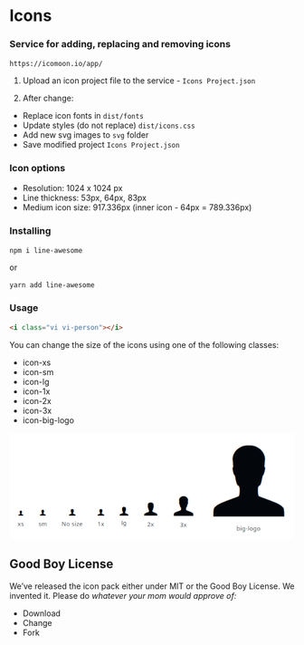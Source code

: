 # Icons

### Service for adding, replacing and removing icons

```text
https://icomoon.io/app/
```

1. Upload an icon project file to the service - `Icons Project.json`


2. After change:
* Replace icon fonts in `dist/fonts`
* Update styles (do not replace) `dist/icons.css`
* Add new svg images to `svg` folder
* Save modified project `Icons Project.json`


### Icon options

* Resolution: 1024 x 1024 px
* Line thickness: 53px, 64px, 83px
* Medium icon size: 917.336px (inner icon - 64px = 789.336px)

### Installing

```shell
npm i line-awesome
```

or

```shell
yarn add line-awesome
```

### Usage

```html
<i class="vi vi-person"></i>
```

You can change the size of the icons using one of the following classes:

* icon-xs
* icon-sm
* icon-lg
* icon-1x
* icon-2x
* icon-3x
* icon-big-logo

![](./sizes.png)

## Good Boy License

We’ve released the icon pack either under MIT or the Good Boy License. We invented it. Please do _whatever your mom would approve of:_
* Download
* Change
* Fork
